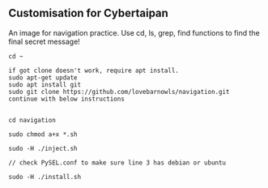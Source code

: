 
## Customisation for Cybertaipan

An image for navigation practice. Use cd, ls, grep, find functions to find the final secret message!


```
cd ~

if got clone doesn't work, require apt install.
sudo apt-get update
sudo apt install git
sudo git clone https://github.com/lovebarnowls/navigation.git
continue with below instructions


cd navigation

sudo chmod a+x *.sh

sudo -H ./inject.sh

// check PySEL.conf to make sure line 3 has debian or ubuntu

sudo -H ./install.sh


